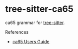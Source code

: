 # tree-sitter-ca65

ca65 grammar for [tree-sitter](https://github.com/tree-sitter/tree-sitter).

References

* [ca65 Users Guide](https://cc65.github.io/doc/ca65.html)
